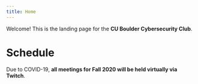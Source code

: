 ```yaml
---
title: Home
---
```


Welcome! This is the landing page for the **CU Boulder Cybersecurity Club**.

# Schedule

Due to COVID-19, **all meetings for Fall 2020 will be held virtually via Twitch**.


